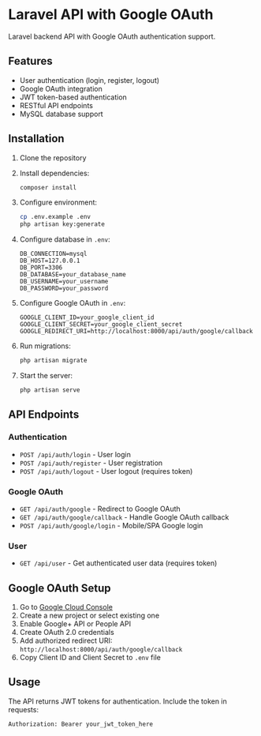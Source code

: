 # Laravel API with Google OAuth

Laravel backend API with Google OAuth authentication support.

## Features

- User authentication (login, register, logout)
- Google OAuth integration
- JWT token-based authentication
- RESTful API endpoints
- MySQL database support

## Installation

1. Clone the repository
2. Install dependencies:
   ```bash
   composer install
   ```

3. Configure environment:
   ```bash
   cp .env.example .env
   php artisan key:generate
   ```

4. Configure database in `.env`:
   ```env
   DB_CONNECTION=mysql
   DB_HOST=127.0.0.1
   DB_PORT=3306
   DB_DATABASE=your_database_name
   DB_USERNAME=your_username
   DB_PASSWORD=your_password
   ```

5. Configure Google OAuth in `.env`:
   ```env
   GOOGLE_CLIENT_ID=your_google_client_id
   GOOGLE_CLIENT_SECRET=your_google_client_secret
   GOOGLE_REDIRECT_URI=http://localhost:8000/api/auth/google/callback
   ```

6. Run migrations:
   ```bash
   php artisan migrate
   ```

7. Start the server:
   ```bash
   php artisan serve
   ```

## API Endpoints

### Authentication
- `POST /api/auth/login` - User login
- `POST /api/auth/register` - User registration
- `POST /api/auth/logout` - User logout (requires token)

### Google OAuth
- `GET /api/auth/google` - Redirect to Google OAuth
- `GET /api/auth/google/callback` - Handle Google OAuth callback
- `POST /api/auth/google/login` - Mobile/SPA Google login

### User
- `GET /api/user` - Get authenticated user data (requires token)

## Google OAuth Setup

1. Go to [Google Cloud Console](https://console.cloud.google.com/)
2. Create a new project or select existing one
3. Enable Google+ API or People API
4. Create OAuth 2.0 credentials
5. Add authorized redirect URI: `http://localhost:8000/api/auth/google/callback`
6. Copy Client ID and Client Secret to `.env` file

## Usage

The API returns JWT tokens for authentication. Include the token in requests:

```
Authorization: Bearer your_jwt_token_here
